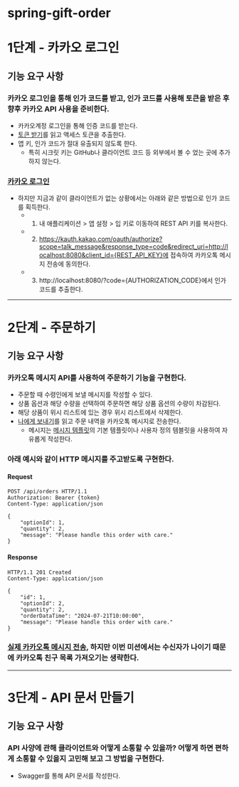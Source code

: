 # spring-gift-order

# 1단계 - 카카오 로그인
## 기능 요구 사항
### 카카오 로그인을 통해 인가 코드를 받고, 인가 코드를 사용해 토큰을 받은 후 향후 카카오 API 사용을 준비한다.
- 카카오계정 로그인을 통해 인증 코드를 받는다.
- [토큰 받기](https://developers.kakao.com/docs/latest/ko/kakaologin/rest-api#request-token)를 읽고 액세스 토큰을 추출한다.
- 앱 키, 인가 코드가 절대 유출되지 않도록 한다.
    - 특히 시크릿 키는 GitHub나 클라이언트 코드 등 외부에서 볼 수 었는 곳에 추가하지 않는다.

### [카카오 로그인](https://developers.kakao.com/docs/latest/ko/kakaologin/common)
- 하지만 지금과 같이 클라이언트가 없는 상황에서는 아래와 같은 방법으로 인가 코드를 획득한다.
    - 1. 내 애플리케이션 > 앱 설정 > 입 키로 이동하여 REST API 키를 복사한다.
    - 2. https://kauth.kakao.com/oauth/authorize?scope=talk_message&response_type=code&redirect_uri=http://localhost:8080&client_id={REST_API_KEY}에 접속하여 카카오톡 메시지 전송에 동의한다.
    - 3. http://localhost:8080/?code={AUTHORIZATION_CODE}에서 인가 코드를 추출한다.

---

# 2단계 - 주문하기
## 기능 요구 사항
### 카카오톡 메시지 API를 사용하여 주문하기 기능을 구현한다.
- 주문할 때 수령인에게 보낼 메시지를 작성할 수 있다.
- 상품 옵션과 해당 수량을 선택하여 주문하면 해당 상품 옵션의 수량이 차감된다.
- 해당 상품이 위시 리스트에 있는 경우 위시 리스트에서 삭제한다.
- [나에게 보내기](https://developers.kakao.com/docs/latest/ko/message/rest-api#default-template-msg-me)를 읽고 주문 내역을 카카오톡 메시지로 전송한다.
    - 메시지는 [메시지 템플릿](https://developers.kakao.com/docs/latest/ko/message/message-template)의 기본 템플릿이나 사용자 정의 템블릿을 사용하여 자유롭게 작성한다.

### 아래 예시와 같이 HTTP 메시지를 주고받도록 구현한다.
#### Request
```jsonc
POST /api/orders HTTP/1.1
Authorization: Bearer {token}
Content-Type: application/json

{
    "optionId": 1,
    "quantity": 2,
    "message": "Please handle this order with care."
}
```
#### Response
```jsonc
HTTP/1.1 201 Created
Content-Type: application/json

{
    "id": 1,
    "optionId": 2,
    "quantity": 2,
    "orderDataTime": "2024-07-21T10:00:00",
    "message": "Please handle this order with care."
}
```

### [실제 카카오톡 메시지 전송](https://developers.kakao.com/docs/latest/ko/message/common), 하지만 이번 미션에서는 수신자가 나이기 때문에 카카오톡 친구 목록 가져오기는 생략한다.

---

# 3단계 - API 문서 만들기
## 기능 요구 사항
### API 사양에 관해 클라이언트와 어떻게 소통할 수 있을까? 어떻게 하면 편하게 소통할 수 있을지 고민해 보고 그 방법을 구현한다.
- Swagger를 통해 API 문서를 작성한다.